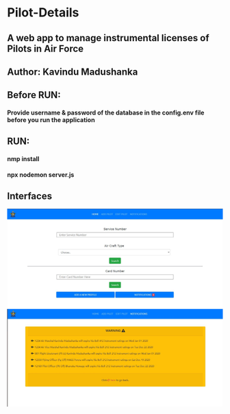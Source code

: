 # Pilot-Details

## A web app to manage instrumental licenses of Pilots in Air Force

## Author: Kavindu Madushanka

## Before RUN:
#### Provide username & password of the database in the config.env file before you run the application

## RUN:
#### nmp install
#### npx nodemon server.js

## Interfaces
<img src ="https://github.com/kavindumadushanka972/Pilot-Track/blob/main/1620018453714.jpg">
<img src ="https://github.com/kavindumadushanka972/Pilot-Track/blob/main/1620018453852.jpg">
